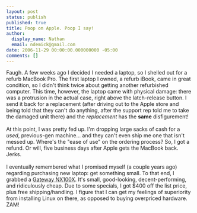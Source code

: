 ```yaml
---
layout: post
status: publish
published: true
title: Poop on Apple. Poop I say!
author:
  display_name: Nathan
  email: ndemick@gmail.com
date: 2006-11-29 00:00:00.000000000 -05:00
comments: []
---
```

Faugh. A few weeks ago I decided I needed a laptop, so I shelled out for a refurb MacBook Pro. The first laptop I owned, a refurb iBook, came in great condition, so I didn't think twice about getting another refurbished computer. This time, however, the laptop came with physical damage: there was a protrusion in the actual case, right above the latch-release button. I send it back for a replacement (after driving out to the Apple store and being told that they can't do anything, after the support rep told me to take the damaged unit there) and the <em>replacement</em> has the <b>same</b> disfigurement! <br /><br />
At this point, I was pretty fed up. I'm dropping large sacks of cash for a <em>used</em>, previous-gen machine... and they can't even ship me one that isn't messed up. Where's the "ease of use" on the ordering process? So, I got a refund. Or will, five business days after Apple gets the MacBook back. Jerks. <br /><br />
I eventually remembered what I promised myself (a couple years ago) regarding purchasing new laptop: get something small. To that end, I grabbed a <a href="http://www.gizmodo.com/gadgets/laptops/gateway-nx100x-ultraportable-reviewed-verdict-thin-small-and-relatively-inexpensive-195662.php">Gateway NX100X</a>. It's small, good-looking, decent-performing, and ridiculously cheap. Due to some specials, I got $400 off the list price, plus free shipping/handling. I figure that I can get my feelings of superiority from installing Linux on there, as opposed to buying overpriced hardware. ZAM!